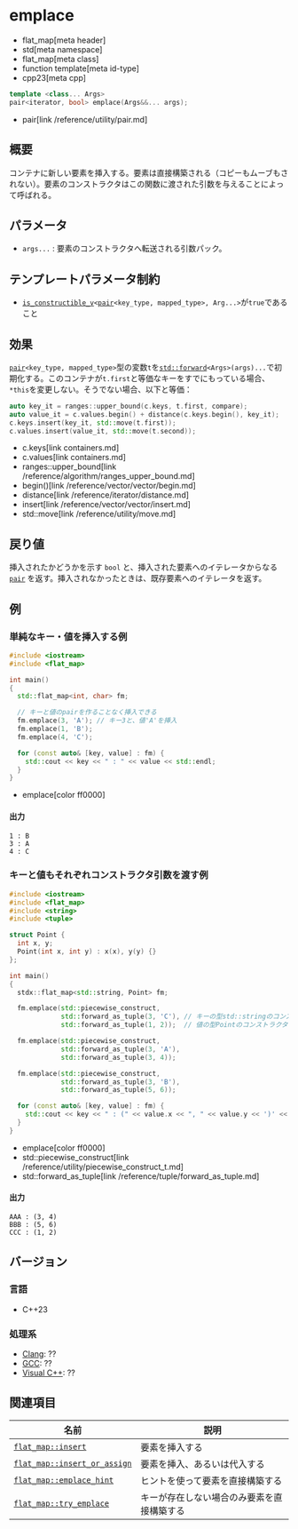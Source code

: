 # emplace
* flat_map[meta header]
* std[meta namespace]
* flat_map[meta class]
* function template[meta id-type]
* cpp23[meta cpp]

```cpp
template <class... Args>
pair<iterator, bool> emplace(Args&&... args);
```
* pair[link /reference/utility/pair.md]

## 概要
コンテナに新しい要素を挿入する。要素は直接構築される（コピーもムーブもされない）。要素のコンストラクタはこの関数に渡された引数を与えることによって呼ばれる。


## パラメータ
- `args...` : 要素のコンストラクタへ転送される引数パック。


## テンプレートパラメータ制約
- [`is_constructible_v`](/reference/type_traits/is_constructible.md)`<`[`pair`](/reference/utility/pair.md)`<key_type, mapped_type>, Arg...>`が`true`であること


## 効果
[`pair`](/reference/utility/pair.md)`<key_type, mapped_type>`型の変数`t`を[`std::forward`](/reference/utility/forward.md)`<Args>(args)...`で初期化する。このコンテナが`t.first`と等価なキーをすでにもっている場合、`*this`を変更しない。そうでない場合、以下と等価：

```cpp
auto key_it = ranges::upper_bound(c.keys, t.first, compare);
auto value_it = c.values.begin() + distance(c.keys.begin(), key_it);
c.keys.insert(key_it, std::move(t.first));
c.values.insert(value_it, std::move(t.second));
```
* c.keys[link containers.md]
* c.values[link containers.md]
* ranges::upper_bound[link /reference/algorithm/ranges_upper_bound.md]
* begin()[link /reference/vector/vector/begin.md]
* distance[link /reference/iterator/distance.md]
* insert[link /reference/vector/vector/insert.md]
* std::move[link /reference/utility/move.md]


## 戻り値
挿入されたかどうかを示す `bool` と、挿入された要素へのイテレータからなる [`pair`](/reference/utility/pair.md) を返す。挿入されなかったときは、既存要素へのイテレータを返す。


## 例
### 単純なキー・値を挿入する例
```cpp example
#include <iostream>
#include <flat_map>

int main()
{
  std::flat_map<int, char> fm;

  // キーと値のpairを作ることなく挿入できる
  fm.emplace(3, 'A'); // キー3と、値'A'を挿入
  fm.emplace(1, 'B');
  fm.emplace(4, 'C');

  for (const auto& [key, value] : fm) {
    std::cout << key << " : " << value << std::endl;
  }
}
```
* emplace[color ff0000]

#### 出力
```
1 : B
3 : A
4 : C
```

### キーと値もそれぞれコンストラクタ引数を渡す例
```cpp example
#include <iostream>
#include <flat_map>
#include <string>
#include <tuple>

struct Point {
  int x, y;
  Point(int x, int y) : x(x), y(y) {}
};

int main()
{
  stdx::flat_map<std::string, Point> fm;

  fm.emplace(std::piecewise_construct,
             std::forward_as_tuple(3, 'C'), // キーの型std::stringのコンストラクタ引数を渡す
             std::forward_as_tuple(1, 2));  // 値の型Pointのコンストラクタ引数を渡す

  fm.emplace(std::piecewise_construct,
             std::forward_as_tuple(3, 'A'),
             std::forward_as_tuple(3, 4));

  fm.emplace(std::piecewise_construct,
             std::forward_as_tuple(3, 'B'),
             std::forward_as_tuple(5, 6));

  for (const auto& [key, value] : fm) {
    std::cout << key << " : (" << value.x << ", " << value.y << ')' << std::endl;
  }
}
```
* emplace[color ff0000]
* std::piecewise_construct[link /reference/utility/piecewise_construct_t.md]
* std::forward_as_tuple[link /reference/tuple/forward_as_tuple.md]

#### 出力
```
AAA : (3, 4)
BBB : (5, 6)
CCC : (1, 2)
```

## バージョン
### 言語
- C++23

### 処理系
- [Clang](/implementation.md#clang): ??
- [GCC](/implementation.md#gcc): ??
- [Visual C++](/implementation.md#visual_cpp): ??


## 関連項目

| 名前                                           | 説明                                       |
|------------------------------------------------|--------------------------------------------|
| [`flat_map::insert`](insert.md)                     | 要素を挿入する                             |
| [`flat_map::insert_or_assign`](insert_or_assign.md.nolink) | 要素を挿入、あるいは代入する               |
| [`flat_map::emplace_hint`](emplace_hint.md)         | ヒントを使って要素を直接構築する           |
| [`flat_map::try_emplace`](try_emplace.md)           | キーが存在しない場合のみ要素を直接構築する |

